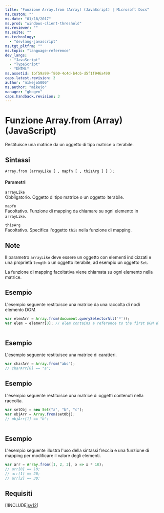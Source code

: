 ```yaml
---
title: "Funzione Array.from (Array) (JavaScript) | Microsoft Docs"
ms.custom: ""
ms.date: "01/18/2017"
ms.prod: "windows-client-threshold"
ms.reviewer: ""
ms.suite: ""
ms.technology: 
  - "devlang-javascript"
ms.tgt_pltfrm: ""
ms.topic: "language-reference"
dev_langs: 
  - "JavaScript"
  - "TypeScript"
  - "DHTML"
ms.assetid: 1bf59a99-f860-4c4d-b4c6-d5f1f946a490
caps.latest.revision: 3
author: "mikejo5000"
ms.author: "mikejo"
manager: "ghogen"
caps.handback.revision: 3
---
```

# Funzione Array.from (Array) (JavaScript)
Restituisce una matrice da un oggetto di tipo matrice o iterabile.  
  
## Sintassi  
  
```  
Array.from (arrayLike [ , mapfn [ , thisArg ] ] );  
```  
  
#### Parametri  
 `arrayLike`  
 Obbligatorio.  Oggetto di tipo matrice o un oggetto iterabile.  
  
 `mapfn`  
 Facoltativo.  Funzione di mapping da chiamare su ogni elemento in `arrayLike`.  
  
 `thisArg`  
 Facoltativo.  Specifica l'oggetto `this` nella funzione di mapping.  
  
## Note  
 Il parametro `arrayLike` deve essere un oggetto con elementi indicizzati e una proprietà `length` o un oggetto iterabile, ad esempio un oggetto `Set`.  
  
 La funzione di mapping facoltativa viene chiamata su ogni elemento nella matrice.  
  
## Esempio  
 L'esempio seguente restituisce una matrice da una raccolta di nodi elemento DOM.  
  
```javascript  
var elemArr = Array.from(document.querySelectorAll('*'));  
var elem = elemArr[0]; // elem contains a reference to the first DOM element  
  
```  
  
## Esempio  
 L'esempio seguente restituisce una matrice di caratteri.  
  
```javascript  
var charArr = Array.from("abc");  
// charArr[0] == "a";  
```  
  
## Esempio  
 L'esempio seguente restituisce una matrice di oggetti contenuti nella raccolta.  
  
```javascript  
var setObj = new Set("a", "b", "c");  
var objArr = Array.from(setObj);  
// objArr[1] == "b";  
  
```  
  
## Esempio  
 L'esempio seguente illustra l'uso della sintassi freccia e una funzione di mapping per modificare il valore degli elementi.  
  
```javascript  
var arr = Array.from([1, 2, 3], x => x * 10);  
// arr[0] == 10;  
// arr[1] == 20;  
// arr[2] == 30;  
```  
  
## Requisiti  
 [!INCLUDE[jsv12](../../javascript/reference/includes/jsv12-md.md)]